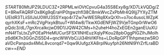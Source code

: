 $START$80MtJPZ9LDUC3Z+2RPMLwiOVtCpvuG4a35S8Exy8g/XD7LkVQDg/ZE+8RwFAQRlFOx8Kg9qEraHP0tgwzhfI38C8mkWvcZxPbMr4Q9Ijj7YXyZTMUEldR3TLiiSIIJsU0WU3SSYxqo4r7Zw7wWESRq8XxQrXh+o7oc4usoLWZpKqyrhXKsF+mRc2VgPixykBtuuT+WI4w8/TkwXGdENFjWZ9VjeTGnp0rWwO6pQdc3/dL/7gnXrcaIkcjwD9D1/JQW42CMs+h2uheH4hoZxEGEn2ganEUuXUmN4fTsLtxZyPOEaPHeMUCurSFSX1INHEuzXqlyPKou28pbOggPIGZlhJMoIhz6d6K7n3GGnZlS5D4+qncWWVbC/Ji34hVlKFhs+LDoRpGPT1hhpmezw5ROaVDcPanpxdx4MxL8vcorqd7+0qw9UufgzXA8rpINuyfph26NtNI9YrZrfLraBDcw==$END$